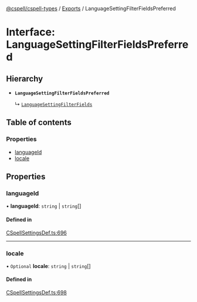 [@cspell/cspell-types](../README.md) / [Exports](../modules.md) / LanguageSettingFilterFieldsPreferred

# Interface: LanguageSettingFilterFieldsPreferred

## Hierarchy

- **`LanguageSettingFilterFieldsPreferred`**

  ↳ [`LanguageSettingFilterFields`](LanguageSettingFilterFields.md)

## Table of contents

### Properties

- [languageId](LanguageSettingFilterFieldsPreferred.md#languageid)
- [locale](LanguageSettingFilterFieldsPreferred.md#locale)

## Properties

### languageId

• **languageId**: `string` \| `string`[]

#### Defined in

[CSpellSettingsDef.ts:696](https://github.com/streetsidesoftware/cspell/blob/6865ad5/packages/cspell-types/src/CSpellSettingsDef.ts#L696)

___

### locale

• `Optional` **locale**: `string` \| `string`[]

#### Defined in

[CSpellSettingsDef.ts:698](https://github.com/streetsidesoftware/cspell/blob/6865ad5/packages/cspell-types/src/CSpellSettingsDef.ts#L698)
